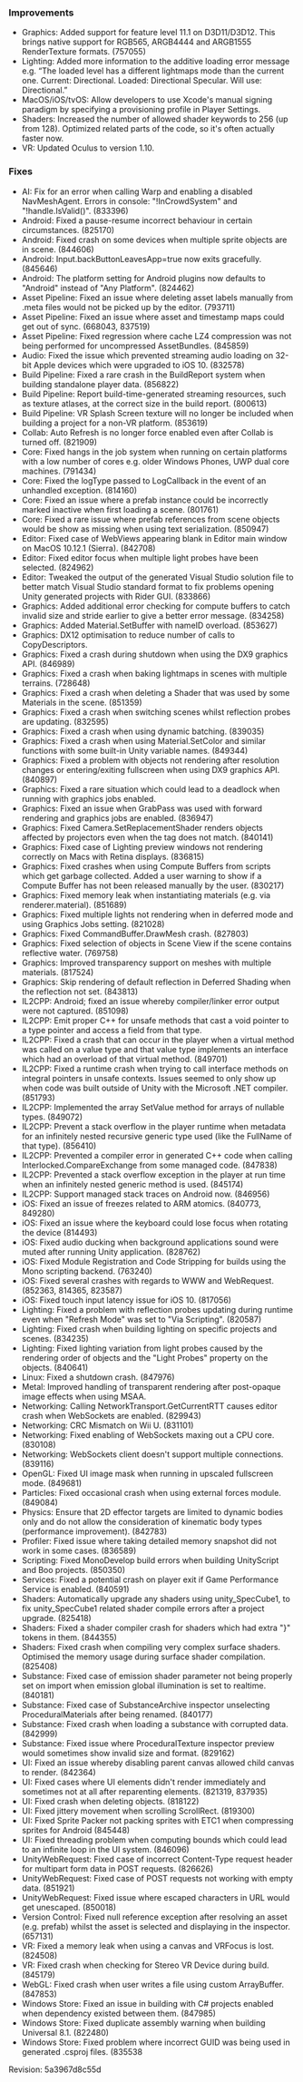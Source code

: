 ### Improvements

*   Graphics: Added support for feature level 11.1 on D3D11/D3D12. This brings native support for RGB565, ARGB4444 and ARGB1555 RenderTexture formats. (757055)
*   Lighting: Added more information to the additive loading error message e.g. “The loaded level has a different lightmaps mode than the current one. Current: Directional. Loaded: Directional Specular. Will use: Directional.”
*   MacOS/iOS/tvOS: Allow developers to use Xcode's manual signing paradigm by specifying a provisioning profile in Player Settings.
*   Shaders: Increased the number of allowed shader keywords to 256 (up from 128). Optimized related parts of the code, so it's often actually faster now.
*   VR: Updated Oculus to version 1.10.

### Fixes

*   AI: Fix for an error when calling Warp and enabling a disabled NavMeshAgent. Errors in console: "!InCrowdSystem" and "!handle.IsValid()". (833396)
*   Android: Fixed a pause-resume incorrect behaviour in certain circumstances. (825170)
*   Android: Fixed crash on some devices when multiple sprite objects are in scene. (844606)
*   Android: Input.backButtonLeavesApp=true now exits gracefully. (845646)
*   Android: The platform setting for Android plugins now defaults to "Android" instead of "Any Platform". (824462)
*   Asset Pipeline: Fixed an issue where deleting asset labels manually from .meta files would not be picked up by the editor. (793711)
*   Asset Pipeline: Fixed an issue where asset and timestamp maps could get out of sync. (668043, 837519)
*   Asset Pipeline: Fixed regression where cache LZ4 compression was not being performed for uncompressed AssetBundles. (845859)
*   Audio: Fixed the issue which prevented streaming audio loading on 32-bit Apple devices which were upgraded to iOS 10. (832578)
*   Build Pipeline: Fixed a rare crash in the BuildReport system when building standalone player data. (856822)
*   Build Pipeline: Report build-time-generated streaming resources, such as texture atlases, at the correct size in the build report. (800613)
*   Build Pipeline: VR Splash Screen texture will no longer be included when building a project for a non-VR platform. (853619)
*   Collab: Auto Refresh is no longer force enabled even after Collab is turned off. (821909)
*   Core: Fixed hangs in the job system when running on certain platforms with a low number of cores e.g. older Windows Phones, UWP dual core machines. (791434)
*   Core: Fixed the logType passed to LogCallback in the event of an unhandled exception. (814160)
*   Core: Fixed an issue where a prefab instance could be incorrectly marked inactive when first loading a scene. (801761)
*   Core: Fixed a rare issue where prefab references from scene objects would be show as missing when using text serialization. (850947)
*   Editor: Fixed case of WebViews appearing blank in Editor main window on MacOS 10.12.1 (Sierra). (842708)
*   Editor: Fixed editor focus when multiple light probes have been selected. (824962)
*   Editor: Tweaked the output of the generated Visual Studio solution file to better match Visual Studio standard format to fix problems opening Unity generated projects with Rider GUI. (833866)
*   Graphics: Added additional error checking for compute buffers to catch invalid size and stride earlier to give a better error message. (834258)
*   Graphics: Added Material.SetBuffer with nameID overload. (853627)
*   Graphics: DX12 optimisation to reduce number of calls to CopyDescriptors.
*   Graphics: Fixed a crash during shutdown when using the DX9 graphics API. (846989)
*   Graphics: Fixed a crash when baking lightmaps in scenes with multiple terrains. (728648)
*   Graphics: Fixed a crash when deleting a Shader that was used by some Materials in the scene. (851359)
*   Graphics: Fixed a crash when switching scenes whilst reflection probes are updating. (832595)
*   Graphics: Fixed a crash when using dynamic batching. (839035)
*   Graphics: Fixed a crash when using Material.SetColor and similar functions with some built-in Unity variable names. (849344)
*   Graphics: Fixed a problem with objects not rendering after resolution changes or entering/exiting fullscreen when using DX9 graphics API. (840897)
*   Graphics: Fixed a rare situation which could lead to a deadlock when running with graphics jobs enabled.
*   Graphics: Fixed an issue when GrabPass was used with forward rendering and graphics jobs are enabled. (836947)
*   Graphics: Fixed Camera.SetReplacementShader renders objects affected by projectors even when the tag does not match. (840141)
*   Graphics: Fixed case of Lighting preview windows not rendering correctly on Macs with Retina displays. (836815)
*   Graphics: Fixed crashes when using Compute Buffers from scripts which get garbage collected. Added a user warning to show if a Compute Buffer has not been released manually by the user. (830217)
*   Graphics: Fixed memory leak when instantiating materials (e.g. via renderer.material). (851689)
*   Graphics: Fixed multiple lights not rendering when in deferred mode and using Graphics Jobs setting. (821028)
*   Graphics: Fixed CommandBuffer.DrawMesh crash. (827803)
*   Graphics: Fixed selection of objects in Scene View if the scene contains reflective water. (769758)
*   Graphics: Improved transparency support on meshes with multiple materials. (817524)
*   Graphics: Skip rendering of default reflection in Deferred Shading when the reflection not set. (843813)
*   IL2CPP: Android; fixed an issue whereby compiler/linker error output were not captured. (851098)
*   IL2CPP: Emit proper C++ for unsafe methods that cast a void pointer to a type pointer and access a field from that type.
*   IL2CPP: Fixed a crash that can occur in the player when a virtual method was called on a value type and that value type implements an interface which had an overload of that virtual method. (849701)
*   IL2CPP: Fixed a runtime crash when trying to call interface methods on integral pointers in unsafe contexts. Issues seemed to only show up when code was built outside of Unity with the Microsoft .NET compiler. (851793)
*   IL2CPP: Implemented the array SetValue method for arrays of nullable types. (849072)
*   IL2CPP: Prevent a stack overflow in the player runtime when metadata for an infinitely nested recursive generic type used (like the FullName of that type). (856410)
*   IL2CPP: Prevented a compiler error in generated C++ code when calling Interlocked.CompareExchange from some managed code. (847838)
*   IL2CPP: Prevented a stack overflow exception in the player at run time when an infinitely nested generic method is used. (845174)
*   IL2CPP: Support managed stack traces on Android now. (846956)
*   iOS: Fixed an issue of freezes related to ARM atomics. (840773, 849280)
*   iOS: Fixed an issue where the keyboard could lose focus when rotating the device (814493)
*   iOS: Fixed audio ducking when background applications sound were muted after running Unity application. (828762)
*   iOS: Fixed Module Registration and Code Stripping for builds using the Mono scripting backend. (763240)
*   iOS: Fixed several crashes with regards to WWW and WebRequest. (852363, 814365, 823587)
*   iOS: Fixed touch input latency issue for iOS 10. (817056)
*   Lighting: Fixed a problem with reflection probes updating during runtime even when "Refresh Mode" was set to "Via Scripting". (820587)
*   Lighting: Fixed crash when building lighting on specific projects and scenes. (834235)
*   Lighting: Fixed lighting variation from light probes caused by the rendering order of objects and the "Light Probes" property on the objects. (840641)
*   Linux: Fixed a shutdown crash. (847976)
*   Metal: Improved handling of transparent rendering after post-opaque image effects when using MSAA.
*   Networking: Calling NetworkTransport.GetCurrentRTT causes editor crash when WebSockets are enabled. (829943)
*   Networking: CRC Mismatch on Wii U. (831101)
*   Networking: Fixed enabling of WebSockets maxing out a CPU core. (830108)
*   Networking: WebSockets client doesn't support multiple connections. (839116)
*   OpenGL: Fixed UI image mask when running in upscaled fullscreen mode. (849681)
*   Particles: Fixed occasional crash when using external forces module. (849084)
*   Physics: Ensure that 2D effector targets are limited to dynamic bodies only and do not allow the consideration of kinematic body types (performance improvement). (842783)
*   Profiler: Fixed issue where taking detailed memory snapshot did not work in some cases. (836589)
*   Scripting: Fixed MonoDevelop build errors when building UnityScript and Boo projects. (850350)
*   Services: Fixed a potential crash on player exit if Game Performance Service is enabled. (840591)
*   Shaders: Automatically upgrade any shaders using unity\_SpecCube1, to fix unity\_SpecCube1 related shader compile errors after a project upgrade. (825418)
*   Shaders: Fixed a shader compiler crash for shaders which had extra "}" tokens in them. (844355)
*   Shaders: Fixed crash when compiling very complex surface shaders. Optimised the memory usage during surface shader compilation. (825408)
*   Substance: Fixed case of emission shader parameter not being properly set on import when emission global illumination is set to realtime. (840181)
*   Substance: Fixed case of SubstanceArchive inspector unselecting ProceduralMaterials after being renamed. (840177)
*   Substance: Fixed crash when loading a substance with corrupted data. (842999)
*   Substance: Fixed issue where ProceduralTexture inspector preview would sometimes show invalid size and format. (829162)
*   UI: Fixed an issue whereby disabling parent canvas allowed child canvas to render. (842364)
*   UI: Fixed cases where UI elements didn't render immediately and sometimes not at all after reparenting elements. (821319, 837935)
*   UI: Fixed crash when deleting objects. (818122)
*   UI: Fixed jittery movement when scrolling ScrollRect. (819300)
*   UI: Fixed Sprite Packer not packing sprites with ETC1 when compressing sprites for Android (845448)
*   UI: Fixed threading problem when computing bounds which could lead to an infinite loop in the UI system. (846096)
*   UnityWebRequest: Fixed case of incorrect Content-Type request header for multipart form data in POST requests. (826626)
*   UnityWebRequest: Fixed case of POST requests not working with empty data. (851921)
*   UnityWebRequest: Fixed issue where escaped characters in URL would get unescaped. (850018)
*   Version Control: Fixed null reference exception after resolving an asset (e.g. prefab) whilst the asset is selected and displaying in the inspector. (657131)
*   VR: Fixed a memory leak when using a canvas and VRFocus is lost. (824508)
*   VR: Fixed crash when checking for Stereo VR Device during build. (845179)
*   WebGL: Fixed crash when user writes a file using custom ArrayBuffer. (847853)
*   Windows Store: Fixed an issue in building with C# projects enabled when dependency existed between them. (847985)
*   Windows Store: Fixed duplicate assembly warning when building Universal 8.1. (822480)
*   Windows Store: Fixed problem where incorrect GUID was being used in generated .csproj files. (835538

Revision: 5a3967d8c55d